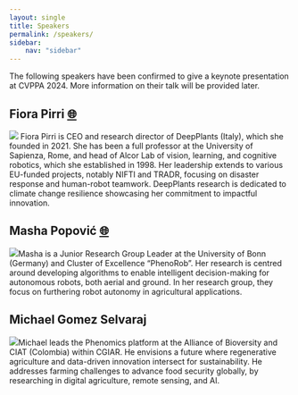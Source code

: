 ```yaml
---
layout: single
title: Speakers
permalink: /speakers/
sidebar:
    nav: "sidebar"
---
```


The following speakers have been confirmed to give a keynote presentation at CVPPA 2024. More information on their talk will be provided later.

## Fiora Pirri&nbsp;<a href="https://deepplants.com/" target="_blank" title="Web page">🌐</a>

<img src="https://lh4.googleusercontent.com/4gKLD3g_F0CrZaJ-phM7DmMai1VS28_25TcoYeOHJb58dPTHnAE1UkqZ-mJqxVnGW2-rjzHsyb5JpYtq842lOC0bEa4sNC6rCjOpMph9iyrjYNNwt_Z1fEnER5RSdlp_=w1280" class="people-img"> Fiora Pirri is CEO and research director of DeepPlants (Italy), which she founded in 2021. She has been a full professor at the University of Sapienza, Rome, and head of Alcor Lab of vision, learning, and cognitive robotics, which she established in 1998. Her leadership extends to various EU-funded projects, notably NIFTI and TRADR, focusing on disaster response and human-robot teamwork. DeepPlants research is dedicated to climate change resilience showcasing her commitment to impactful innovation.

## Masha Popović&nbsp;<a href="https://dmar-bonn.com/authors/admin/" target="_blank" title="Web page">🌐</a>

<img src="https://dmar-bonn.com/authors/admin/avatar_hu41eb3dff5e107bd3af1391588f6359b0_178877_270x270_fill_q75_lanczos_center.jpg" class="people-img">Masha is a Junior Research Group Leader at the University of Bonn (Germany) and Cluster of Excellence “PhenoRob”. Her research is centred around developing algorithms to enable intelligent decision-making for autonomous robots, both aerial and ground. In her research group, they focus on furthering robot autonomy in agricultural applications.

## Michael Gomez Selvaraj

<img src="https://scholar.googleusercontent.com/citations?view_op=view_photo&user=vodap70AAAAJ&citpid=6" class="people-img">Michael leads the Phenomics platform at the Alliance of Bioversity and CIAT (Colombia) within CGIAR. He envisions a future where regenerative agriculture and data-driven innovation intersect for sustainability. He addresses farming challenges to advance food security globally, by researching in digital agriculture, remote sensing, and AI.
